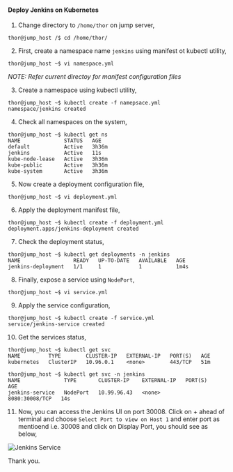 #### Deploy Jenkins on Kubernetes

1. Change directory to `/home/thor` on jump server,

```
thor@jump_host /$ cd /home/thor/
```

2. First, create a namespace name `jenkins` using manifest ot kubectl utility,

```
thor@jump_host ~$ vi namespace.yml
```
*NOTE: Refer current directoy for manifest  configuration files*

3. Create a namespace using kubectl utility,

```
thor@jump_host ~$ kubectl create -f namepsace.yml
namespace/jenkins created
```

4. Check all namespaces on the system,

```
thor@jump_host ~$ kubectl get ns
NAME              STATUS   AGE
default           Active   3h36m
jenkins           Active   11s
kube-node-lease   Active   3h36m
kube-public       Active   3h36m
kube-system       Active   3h36m
```

5. Now create a deployment configuration file,

```
thor@jump_host ~$ vi deployment.yml
```

6. Apply the deployment manifest file,

```
thor@jump_host ~$ kubectl create -f deployment.yml
deployment.apps/jenkins-deployment created
```

7. Check the deployment status,

```
thor@jump_host ~$ kubectl get deployments -n jenkins
NAME                 READY   UP-TO-DATE   AVAILABLE   AGE
jenkins-deployment   1/1     1            1           1m4s
```

8. Finally, expose a service using `NodePort`,

```
thor@jump_host ~$ vi service.yml
```

9. Apply the service configuration, 

```
thor@jump_host ~$ kubectl create -f service.yml
service/jenkins-service created
```

10. Get the services status,

```
thor@jump_host ~$ kubectl get svc
NAME         TYPE        CLUSTER-IP   EXTERNAL-IP   PORT(S)   AGE
kubernetes   ClusterIP   10.96.0.1    <none>        443/TCP   51m

thor@jump_host ~$ kubectl get svc -n jenkins
NAME              TYPE       CLUSTER-IP    EXTERNAL-IP   PORT(S)          AGE
jenkins-service   NodePort   10.99.96.43   <none>        8080:30008/TCP   14s
```

11. Now, you can access the Jenkins UI on port 30008. Click on + ahead of terminal and choose `Select Port to view on Host 1` and enter port as mentioend i.e. 30008 and click on Display Port, you should see as below,

![Jenkins Service](/images/jenkinsk8sDeploy.JPG)

Thank you.

